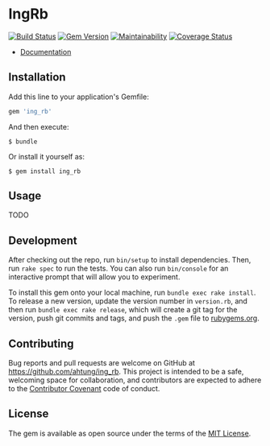 # IngRb

[![Build Status](https://travis-ci.com/ahtung/ing.rb.svg?branch=master)](https://travis-ci.com/ahtung/ing.rb)
[![Gem Version](https://badge.fury.io/rb/ing_rb.svg)](https://badge.fury.io/rb/ing_rb)
[![Maintainability](https://api.codeclimate.com/v1/badges/8e9c963093297534c4bb/maintainability)](https://codeclimate.com/github/ahtung/ing_rb/maintainability)
[![Coverage Status](https://coveralls.io/repos/github/ahtung/ing.rb/badge.svg?branch=master)](https://coveralls.io/github/ahtung/ing.rb?branch=master)

- [Documentation](https://developer.ing.com/)

## Installation

Add this line to your application's Gemfile:

```ruby
gem 'ing_rb'
```

And then execute:

    $ bundle

Or install it yourself as:

    $ gem install ing_rb

## Usage

TODO

## Development

After checking out the repo, run `bin/setup` to install dependencies. Then, run `rake spec` to run the tests. You can also run `bin/console` for an interactive prompt that will allow you to experiment.

To install this gem onto your local machine, run `bundle exec rake install`. To release a new version, update the version number in `version.rb`, and then run `bundle exec rake release`, which will create a git tag for the version, push git commits and tags, and push the `.gem` file to [rubygems.org](https://rubygems.org).

## Contributing

Bug reports and pull requests are welcome on GitHub at https://github.com/ahtung/ing_rb. This project is intended to be a safe, welcoming space for collaboration, and contributors are expected to adhere to the [Contributor Covenant](http://contributor-covenant.org) code of conduct.


## License

The gem is available as open source under the terms of the [MIT License](http://opensource.org/licenses/MIT).
